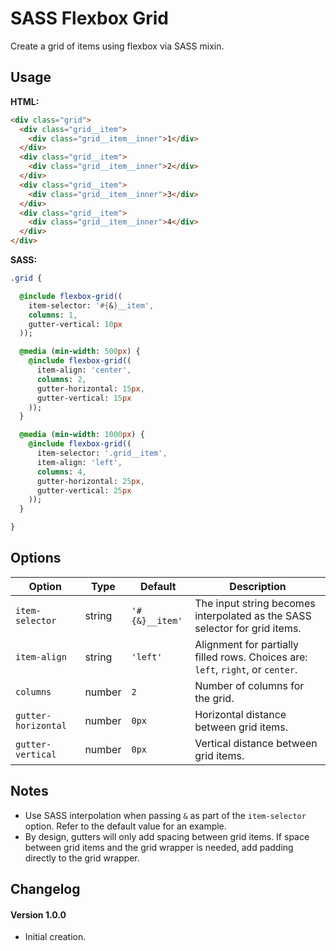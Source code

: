 # SASS Flexbox Grid

Create a grid of items using flexbox via SASS mixin.

## Usage

**HTML:**
```html
<div class="grid">
  <div class="grid__item">
    <div class="grid__item__inner">1</div>
  </div>
  <div class="grid__item">
    <div class="grid__item__inner">2</div>
  </div>
  <div class="grid__item">
    <div class="grid__item__inner">3</div>
  </div>
  <div class="grid__item">
    <div class="grid__item__inner">4</div>
  </div>
</div>
```

**SASS:**
```sass
.grid {

  @include flexbox-grid((
    item-selector: '#{&}__item',
    columns: 1,
    gutter-vertical: 10px
  ));

  @media (min-width: 500px) {
    @include flexbox-grid((
      item-align: 'center',
      columns: 2,
      gutter-horizontal: 15px,
      gutter-vertical: 15px
    ));
  }

  @media (min-width: 1000px) {
    @include flexbox-grid((
      item-selector: '.grid__item',
      item-align: 'left',
      columns: 4,
      gutter-horizontal: 25px,
      gutter-vertical: 25px
    ));
  }

}
```

## Options

Option | Type | Default | Description
------ | ---- | ------- | -----------
`item-selector` | string | `'#{&}__item'` | The input string becomes interpolated as the SASS selector for grid items.
`item-align` | string | `'left'` | Alignment for partially filled rows. Choices are: `left`, `right`, or `center`.
`columns` | number | `2` | Number of columns for the grid.
`gutter-horizontal` | number | `0px` | Horizontal distance between grid items.
`gutter-vertical` | number | `0px` | Vertical distance between grid items.

## Notes

* Use SASS interpolation when passing `&` as part of the `item-selector` option. Refer to the default value for an example.
* By design, gutters will only add spacing between grid items. If space between grid items and the grid wrapper is needed, add padding directly to the grid wrapper.

## Changelog

#### Version 1.0.0
* Initial creation.